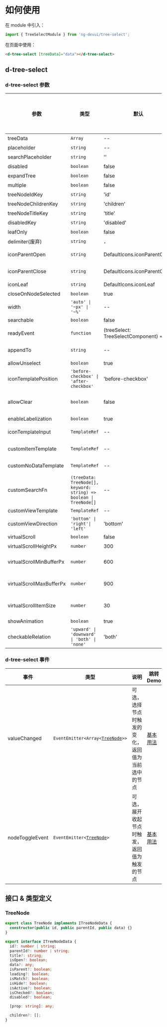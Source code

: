 # 如何使用

在 module 中引入：

```ts
import { TreeSelectModule } from 'ng-devui/tree-select';
```

在页面中使用：

```html
<d-tree-select [treeData]="data"></d-tree-select>
```

## d-tree-select

### d-tree-select 参数

| 参数                     | 类型                                                               | 默认                                    | 说明                                                                                                                                                             | 跳转 Demo                                                                                         | 全局配置项 |
| ------------------------ | ------------------------------------------------------------------ | --------------------------------------- | ---------------------------------------------------------------------------------------------------------------------------------------------------------------- | ------------------------------------------------------------------------------------------------- | ---------- |
| treeData                 | `Array`                                                            | --                                      | 必选，需要展示的源数据                                                                                                                                           | [基本用法](demo#basic-usage)                                                                      |
| placeholder              | `string`                                                           | --                                      | 可选，占位字符串                                                                                                                                                 | [基本用法](demo#basic-usage)                                                                      |
| searchPlaceholder        | `string`                                                           | ''                                      | 可选，搜索功能输入框的 placeholder                                                                                                                               | [可简易搜索树](demo#simple-search)                                                                |
| disabled                 | `boolean`                                                          | false                                   | 可选，禁止输入态                                                                                                                                                 | [基本用法](demo#basic-usage)                                                                      |
| expandTree               | `boolean`                                                          | false                                   | 可选，是否自动展开树                                                                                                                                             | [基本用法](demo#basic-usage)                                                                      |
| multiple                 | `boolean`                                                          | false                                   | 可选，多选开关                                                                                                                                                   | [基本用法](demo#basic-usage)                                                                      |
| treeNodeIdKey            | `string`                                                           | 'id'                                    | 可选，id 键值名                                                                                                                                                  | [设置 key](demo#keys)                                                                             |
| treeNodeChildrenKey      | `string`                                                           | 'children'                              | 可选，children 子节点键值名                                                                                                                                      | [设置 key](demo#keys)                                                                             |
| treeNodeTitleKey         | `string`                                                           | 'title'                                 | 可选，title 键值名                                                                                                                                               | [设置 key](demo#keys)                                                                             |
| disabledKey              | `string`                                                           | 'disabled'                              | 可选，disabled 节点禁选键值名                                                                                                                                    | [基本用法](demo#basic-usage)                                                                      |
| leafOnly                 | `boolean`                                                          | false                                   | 可选，仅叶节点可选开关                                                                                                                                           | [仅叶节点可选](demo#leaf-only)                                                                    |
| delimiter(废弃)          | `string`                                                           | `,`                                     | 可选，选中结果分隔符（用于多选）                                                                                                                                 |
| iconParentOpen           | `string`                                                           | DefaultIcons.iconParentOpen             | 可选，树节点打开时图标                                                                                                                                           | [设置节点展开关闭图标](demo#icon-parent)                                                          |
| iconParentClose          | `string`                                                           | DefaultIcons.iconParentClose            | 可选，树节点关闭时图标                                                                                                                                           | [设置节点展开关闭图标](demo#icon-parent)                                                          |
| iconLeaf                 | `string`                                                           | DefaultIcons.iconLeaf                   | 可选，节点图标                                                                                                                                                   | [设置 key](demo#keys)                                                                             |
| closeOnNodeSelected      | `boolean`                                                          | true                                    | 可选，选中节点时关闭下拉框的开关（仅用于单选）                                                                                                                   | [设置 key](demo#keys)                                                                             |
| width                    | `'auto' \| '~px' \| '~%'`                                          | --                                      | 可选，下拉框宽度                                                                                                                                                 | [基本用法](demo#basic-usage)                                                                      |
| searchable               | `boolean`                                                          | false                                   | 可选，是否可搜索树                                                                                                                                               | [可简易搜索树](demo#simple-search)                                                                |
| readyEvent               | `function`                                                         | (treeSelect: TreeSelectComponent) => {} | 可选，当组件初始化完成时可调用的钩子函数                                                                                                                         | [初始化完成时调用的钩子](demo#init-hooks)                                                         |
| appendTo                 | `string`                                                           | --                                      | 可选，将下拉框附着到输入值的 DOM 选择器节点中，值为空时下拉框在此组件内                                                                                          | [Append To Element 能力](demo#append-to-element)                                                  |
| allowUnselect            | `boolean`                                                          | true                                    | 可选，是否允许单选模式下反选已选中的项目                                                                                                                         | [基本用法](demo#basic-usage)                                                                      |
| iconTemplatePosition     | `'before-checkbox' \| 'after-checkbox'`                            | 'before-checkbox'                       | 可选，自定义 template 的位置                                                                                                                                     | [自定义列表选项的 icon 及已选中选项](demo#custom-icon)                                            |
| allowClear               | `boolean`                                                          | false                                   | 可选，是否允许单选模式下点击输入框上的清除按钮来清空已选中的项目。`allowUnselect`必须为`true`，否则将破坏体验一致性规则。`enableLabelization`为`false`时才会生效 | [基本用法](demo#basic-usage)                                                                      |
| enableLabelization       | `boolean`                                                          | true                                    | 可选，是否启用标签化展示效果，配合公有云视觉默认启用。                                                                                                           | [不使用标签化](demo#labelization)                                                                 |
| iconTemplateInput        | `TemplateRef`                                                      | --                                      | 可选，自定义 icon 的 template                                                                                                                                    | [自定义列表选项的 icon 及已选中选项](demo#custom-icon)                                            |
| customItemTemplate       | `TemplateRef`                                                      | --                                      | 可选, 支持自定义已选中的选项显示内容定制                                                                                                                         | [自定义列表选项的 icon 及已选中选项](demo#custom-icon)                                            |
| customNoDataTemplate     | `TemplateRef`                                                      | --                                      | 可选, 支持无数据显示内容定制，可通过模板参数 isSearchResult 判断是否为搜索结果                                                                                   | [可简易搜索树](demo#simple-search)                                                                |
| customSearchFn           | `(treeData: TreeNode[], keyword: string) => boolean \| TreeNode[]` | --                                      | 可选, 自定义搜索函数，返回 true 或空数组时显示无搜索结果                                                                                                         | [可简易搜索树](demo#simple-search)                                                                |
| customViewTemplate       | `TemplateRef`                                                      | --                                      | 可选, 支持自定义区域显示内容定制                                                                                                                                 | [自定义区域](demo#custom-template)                                                                |
| customViewDirection      | `'bottom' \| 'right'\| 'left'`                                     | 'bottom'                                | 可选, customViewTemplate 所处的相对下拉列表的位置                                                                                                                | [自定义区域](demo#custom-template)                                                                |
| virtualScroll            | `boolean`                                                          | false                                   | 可选，是否开启虚拟滚动，常用于大数据量场景                                                                                                                       | [虚拟滚动](demo#virtual-scroll)                                                                   |
| virtualScrollHeightPx    | `number`                                                           | 300                                     | 可选，设置虚拟滚动内容区域的高度 ，单位为`px`                                                                                                                    | [虚拟滚动](demo#virtual-scroll)                                                                   |
| virtualScrollMinBufferPx | `number`                                                           | 600                                     | 可选,设置虚拟滚动时的最小 buffer 尺寸，单位为`px` ，参考https://material.angular.io/cdk/scrolling/overview#scrolling-over-fixed-size-items                       | [虚拟滚动](demo#virtual-scroll)                                                                   |
| virtualScrollMaxBufferPx | `number`                                                           | 900                                     | 可选, 设置虚拟滚动时的最大 buffer 尺寸，单位为`px` ，参考https://material.angular.io/cdk/scrolling/overview#scrolling-over-fixed-size-items                      | [虚拟滚动](demo#virtual-scroll)                                                                   |
| virtualScrollItemSize    | `number`                                                           | 30                                      | 可选, 设置虚拟滚动内元素的尺寸，单位为`px` ，参考https://material.angular.io/cdk/scrolling/overview#scrolling-over-fixed-size-items                              | [虚拟滚动](demo#virtual-scroll)                                                                   |
| showAnimation            | `boolean`                                                          | true                                    | 可选，是否开启动画                                                                                                                                               |                                                                                                   | ✔          |
| checkableRelation        | `'upward' \| 'downward' \| 'both' \| 'none'`                       | 'both'                                  | 可选，设置父子节点的 check 规则                                                                                                                                  | [树组件 checkableRelation](http://devui.huawei.com/components/zh-cn/tree/demo#check-control-tree) |

### d-tree-select 事件

| 事件            | 类型                                             | 说明                                               | 跳转 Demo                    |
| --------------- | ------------------------------------------------ | -------------------------------------------------- | ---------------------------- |
| valueChanged    | `EventEmitter<Array<`[`TreeNode`](#treenode)`>>` | 可选，选择节点时触发的变化，返回值为当前选中的节点 | [基本用法](demo#basic-usage) |
| nodeToggleEvent | `EventEmitter<`[`TreeNode`](#treenode)`>`        | 可选，展开收起节点时触发，返回值为触发的节点       | [基本用法](demo#basic-usage) |

## 接口 & 类型定义

### TreeNode

```ts
export class TreeNode implements ITreeNodeData {
  constructor(public id, public parentId, public data) {}
}

export interface ITreeNodeData {
  id?: number | string;
  parentId?: number | string;
  title?: string;
  isOpen?: boolean;
  data?: any;
  isParent?: boolean;
  loading?: boolean;
  isMatch?: boolean;
  isHide?: boolean;
  isActive?: boolean;
  isChecked?: boolean;
  disabled?: boolean;

  [prop: string]: any;

  children?: [];
}
```
